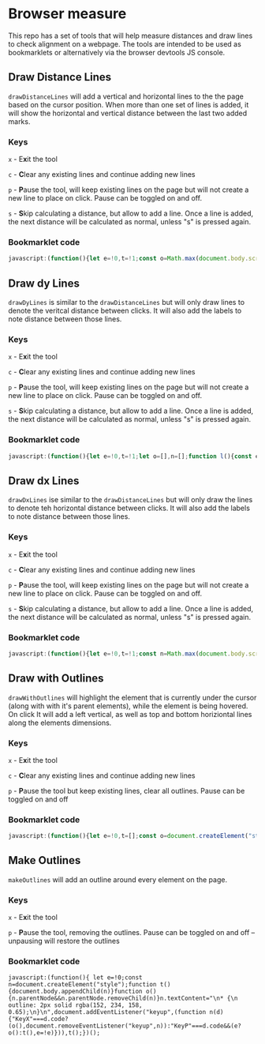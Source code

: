 # Browser measure
This repo has a set of tools that will help measure distances and draw lines to check alignment on a webpage. The tools are intended to be used as bookmarklets or alternatively via the browser devtools JS console.


## Draw Distance Lines
`drawDistanceLines` will add a vertical and horizontal lines to the the page based on the cursor position. When more than one set of lines is added, it will show the horizontal and vertical distance between the last two added marks.

### Keys
`x` - E**x**it the tool

`c` - **C**lear any existing lines and continue adding new lines

`p` - **P**ause the tool, will keep existing lines on the page but will not create a new line to place on click. Pause can be toggled on and off.

`s` - **S**kip calculating a distance, but allow to add a line. Once a line is added, the next distance will be calculated as normal, unless "s" is pressed again. 


### Bookmarklet code
```javascript
javascript:(function(){let e=!0,t=!1;const o=Math.max(document.body.scrollHeight,document.documentElement.scrollHeight,document.body.offsetHeight,document.documentElement.offsetHeight,document.body.clientHeight,document.documentElement.clientHeight);let l=[],n=[];function d(){const e=document.createElement("div"),t=document.createElement("div");e.style.position="absolute",e.style.top="0",e.style.left="0",e.style.width="1px",e.style.height=`${o}px`,e.style.borderLeft="1px solid rgba(250, 0, 250, .5)",e.style.zIndex="9999",t.style.position="absolute",t.style.top=0,t.style.left=0,t.style.width="100vw",t.style.height="1px",t.style.borderTop="1px solid rgba(250, 0, 250, .5)",e.style.zIndex="9999",document.body.appendChild(e),document.body.appendChild(t),l.push([e,t])}function s(t){e&&(l[l.length-1][0].style.left=`${t.clientX}px`,l[l.length-1][1].style.top=`${t.clientY}px`)}function c(){e&&(d(),l.length>2&&function(e,o){if(t)return void(t=!1);const l={dx:parseInt(e[0].style.left)-parseInt(o[0].style.left),dy:parseInt(e[1].style.top)-parseInt(o[1].style.top)},d=document.createElement("div"),s=document.createElement("div");n.push([d,s]),d.appendChild(document.createTextNode(`${Math.abs(l.dx)}`)),s.appendChild(document.createTextNode(`${Math.abs(l.dy)}`)),d.style.position="absolute",s.style.position="absolute",l.dx<0?(d.style.left=e[0].style.left,s.style.left=e[0].style.left):(d.style.left=o[0].style.left,s.style.left=o[0].style.left),l.dy<0?(d.style.top=parseInt(o[1].style.top)-12-2+"px",s.style.top=`${parseInt(e[1].style.top)}px`):(d.style.top=parseInt(e[1].style.top)-12-2+"px",s.style.top=`${parseInt(o[1].style.top)}px`),d.style.width=`${Math.abs(l.dx)}px`,d.style.textAlign="center",d.style.backgroundColor="rgba(125, 16, 83, 0.75)",d.style.color="rgba(242, 221, 242, 0.9)",d.style.fontFamily="monospace, monospace",d.style.fontSize="12px",document.body.appendChild(d),s.style.height=`${Math.abs(l.dy)}px`,s.style.verticalAlign="middle",s.style.backgroundColor="rgba(125, 16, 83, 0.75)",s.style.color="rgba(242, 221, 242, 0.9)",s.style.display="flex",s.style.alignItems="center",s.style.fontFamily="monospace, monospace",s.style.fontSize="12px",document.body.appendChild(s)}(l[l.length-3],l[l.length-2]))}d(),document.addEventListener("mousemove",s),document.addEventListener("click",c),document.addEventListener("keyup",(function o(i){if("KeyX"===i.code)l.forEach((e=>{document.body.removeChild(e[0]),document.body.removeChild(e[1])})),l=[],n.forEach((e=>{document.body.removeChild(e[0]),document.body.removeChild(e[1])})),n=[],document.removeEventListener("mousemove",s),document.removeEventListener("click",c),document.removeEventListener("keyup",o);else if("KeyC"===i.code)l.forEach((e=>{document.body.removeChild(e[0]),document.body.removeChild(e[1])})),l=[],n.forEach((e=>{document.body.removeChild(e[0]),document.body.removeChild(e[1])})),n=[],d();else if("KeyP"===i.code){if(e){const e=l[l.length-1];document.body.removeChild(e[0]),document.body.removeChild(e[1]),l.pop()}else d();e=!e}else"KeyS"===i.code?t=!0:"KeyU"===i.code&&function(){if(l.length<2)return;const e=l[l.length-2];if(n.length>0){const t=n[n.length-1];e[0].getBoundingClientRect().left!=t[0].getBoundingClientRect().left&&e[0].getBoundingClientRect().left!=t[0].getBoundingClientRect().right||(document.body.removeChild(t[0]),document.body.removeChild(t[1]),n.pop())}document.body.removeChild(e[0]),document.body.removeChild(e[1]),currentMark=l[l.length-1],l=l.slice(0,-2),l.push(currentMark)}()}));})();
```

## Draw dy Lines
`drawDyLines` is similar to the `drawDistanceLines` but will only draw lines to denote the veritcal distance between clicks. It will also add the labels to note distance between those lines.

### Keys
`x` - E**x**it the tool

`c` - **C**lear any existing lines and continue adding new lines

`p` - **P**ause the tool, will keep existing lines on the page but will not create a new line to place on click. Pause can be toggled on and off.

`s` - **S**kip calculating a distance, but allow to add a line. Once a line is added, the next distance will be calculated as normal, unless "s" is pressed again. 


### Bookmarklet code
```javascript
javascript:(function(){let e=!0,t=!1;let o=[],n=[];function l(){const e=document.createElement("div");e.style.position="absolute",e.style.top=0,e.style.left=0,e.style.width="100vw",e.style.height="1px",e.style.borderTop="1px solid rgba(250, 0, 250, .5)",e.style.zIndex="9999",document.body.appendChild(e),o.push(e)}function d(t){e&&(o[o.length-1].style.top=`${t.clientY+window.scrollY}px`)}function c(){e&&(l(),o.length>2&&function(e,o){if(t)return void(t=!1);const l=parseInt(e.style.top)-parseInt(o.style.top),d=document.createElement("div");n.push(d),d.appendChild(document.createTextNode(`${Math.abs(l)}`)),d.style.position="absolute",d.style.top=l<0?`${parseInt(e.style.top)}px`:`${parseInt(o.style.top)}px`,d.style.height=`${Math.abs(l)}px`,d.style.verticalAlign="middle",d.style.backgroundColor="rgba(125, 16, 83, 0.75)",d.style.color="rgba(242, 221, 242, 0.9)",d.style.display="flex",d.style.alignItems="center",d.style.fontFamily="monospace, monospace",d.style.fontSize="12px",d.style.left=12*(n.length-1)*2%document.body.scrollWidth+"px",document.body.appendChild(d)}(o[o.length-3],o[o.length-2]))}function i(){o.forEach((e=>{document.body.removeChild(e)})),o=[],n.forEach((e=>{document.body.removeChild(e)})),n=[]}l(),document.addEventListener("mousemove",d),document.addEventListener("click",c),document.addEventListener("keyup",(function s(r){"KeyX"===r.code?(i(),document.removeEventListener("mousemove",d),document.removeEventListener("click",c),document.removeEventListener("keyup",s)):"KeyC"===r.code?(i(),l()):"KeyP"===r.code?(e?(document.body.removeChild(o[o.length-1]),o.pop()):l(),e=!e):"KeyS"===r.code?t=!0:"KeyU"===r.code&&function(){if(o.length<2)return;const e=o[o.length-2];if(n.length>0){const t=n[n.length-1];e.getBoundingClientRect().top!=t.getBoundingClientRect().top&&e.getBoundingClientRect().top!=t.getBoundingClientRect().bottom||(document.body.removeChild(t),n.pop())}document.body.removeChild(e),currentMark=o[o.length-1],o=o.slice(0,-2),o.push(currentMark)}()}));})();
```
## Draw dx Lines
`drawDxLines` ise similar to the `drawDistanceLines` but will only draw the lines to denote teh horizontal distance between clicks. It will also add the labels to note distance between those lines.

### Keys
`x` - E**x**it the tool

`c` - **C**lear any existing lines and continue adding new lines

`p` - **P**ause the tool, will keep existing lines on the page but will not create a new line to place on click. Pause can be toggled on and off.

`s` - **S**kip calculating a distance, but allow to add a line. Once a line is added, the next distance will be calculated as normal, unless "s" is pressed again. 


### Bookmarklet code
```javascript
javascript:(function(){let e=!0,t=!1;const n=Math.max(document.body.scrollHeight,document.documentElement.scrollHeight,document.body.offsetHeight,document.documentElement.offsetHeight,document.body.clientHeight,document.documentElement.clientHeight);let o=[],l=[];function d(){const e=document.createElement("div");e.style.position="absolute",e.style.top="0",e.style.left="0",e.style.width="1px",e.style.height=`${n}px`,e.style.borderLeft="1px solid rgba(250, 0, 250, .5)",e.style.zIndex="9999",document.body.appendChild(e),o.push(e)}function c(t){e&&(o[o.length-1].style.left=`${t.clientX}px`)}function i(n){e&&(d(),o.length>2&&function(e,n,o){if(t)return void(t=!1);const d=parseInt(e.style.left)-parseInt(n.style.left),c=document.createElement("div");l.push(c),c.appendChild(document.createTextNode(`${Math.abs(d)}`)),c.style.position="absolute",c.style.left=d<0?e.style.left:n.style.left,c.style.width=`${Math.abs(d)}px`,c.style.textAlign="center",c.style.backgroundColor="rgba(125, 16, 83, 0.75)",c.style.color="rgba(242, 221, 242, 0.9)",c.style.fontFamily="monospace, monospace",c.style.fontSize="12px",c.style.top=`${o+window.scrollY}px`,document.body.appendChild(c)}(o[o.length-3],o[o.length-2],n.clientY))}function s(){o.forEach((e=>{document.body.removeChild(e)})),o=[],l.forEach((e=>{document.body.removeChild(e)})),l=[]}d(),document.addEventListener("mousemove",c),document.addEventListener("click",i),document.addEventListener("keyup",(function n(u){"KeyX"===u.code?(s(),document.removeEventListener("mousemove",c),document.removeEventListener("click",i),document.removeEventListener("keyup",n)):"KeyC"===u.code?(s(),d()):"KeyP"===u.code?(e?(document.body.removeChild(o[o.length-1]),o.pop()):d(),e=!e):"KeyS"===u.code?t=!0:"KeyU"===u.code&&function(){if(o.length<2)return;const e=o[o.length-2];if(l.length>0){const t=l[l.length-1];e.getBoundingClientRect().left!=t.getBoundingClientRect().left&&e.getBoundingClientRect().left!=t.getBoundingClientRect().right||(document.body.removeChild(t),l.pop())}document.body.removeChild(e),currentMark=o[o.length-1],o=o.slice(0,-2),o.push(currentMark)}()}));})();
```


## Draw with Outlines
`drawWithOutlines` will highlight the element that is currently under the cursor (along with with it's parent elements), while the element is being hovered. On click It will add a left vertical, as well as top and bottom horiziontal lines along the elements dimensions.

### Keys
`x` - E**x**it the tool

`c` - **C**lear any existing lines and continue adding new lines

`p` - **P**ause the tool but keep existing lines, clear all outlines. Pause can be toggled on and off


### Bookmarklet code
```javascript
javascript:(function(){let e=!0,t=[];const o=document.createElement("style");o.textContent="\n.keyOutline {\n  outline: 2px solid rgba(0, 220, 250, .65);\n  box-shadow: 0px 3px 12px rgba(125, 153, 170, .9);\n}\n",document.body.appendChild(o);function n(t){e&&t.target.classList.add("keyOutline")}function l(t){e&&t.target.classList.remove("keyOutline")}function d(){document.querySelectorAll(".keyOutline").forEach((e=>e.classList.remove("keyOutline"))),t.forEach((e=>{e.parentNode&&e.parentNode.removeChild(e)}))}function i(o){if(!e)return;o.preventDefault();let n=o.clientX,l=o.clientY,d=document.elementFromPoint(n,l).getBoundingClientRect(),i=document.createElement("div"),r=document.createElement("div"),s=document.createElement("div");t.push(i,r,s),i.style.position="absolute",i.style.top="0",i.style.left=`${d.left+window.scrollX}px`,i.style.width="1px",i.style.height=`${window.innerHeight}px`,i.style.borderLeft="1px solid rgba(250, 0, 250, .5)",r.style.position="absolute",r.style.top=`${d.top+window.scrollY}px`,r.style.left="0",r.style.width="100vw",r.style.height="1px",r.style.borderTop="1px solid rgba(250, 0, 250, .5)",s.style.position="absolute",s.style.top=`${d.bottom+window.scrollY}px`,s.style.left="0",s.style.width="100vw",s.style.height="1px",s.style.borderTop="1px solid rgba(250, 0, 250, .5)",document.body.appendChild(i),document.body.appendChild(r),document.body.appendChild(s)}document.querySelectorAll("*").forEach((e=>{e.addEventListener("mouseenter",n),e.addEventListener("mouseleave",l)})),document.addEventListener("keyup",(function t(r){"KeyX"===r.code?(d(),document.removeEventListener("click",i),document.removeEventListener("keyup",t),document.querySelectorAll("*").forEach((e=>{e.removeEventListener("mouseenter",n),e.removeEventListener("mouseleave",l)})),document.body.removeChild(o)):"KeyP"===r.code?(e=!e,e||document.querySelectorAll(".keyOutline").forEach((e=>e.classList.remove("keyOutline")))):"KeyC"===r.code&&d()})),document.addEventListener("click",i);})();
```
## Make Outlines
`makeOutlines` will add an outline around every element on the page.

### Keys
`x` - E**x**it the tool

`p` - **P**ause the tool, removing the outlines. Pause can be toggled on and off – unpausing will restore the outlines

### Bookmarklet code
```
javascript:(function(){ let e=!0;const n=document.createElement("style");function t(){document.body.appendChild(n)}function o(){n.parentNode&&n.parentNode.removeChild(n)}n.textContent="\n* {\n  outline: 2px solid rgba(152, 234, 158, 0.65);\n}\n",document.addEventListener("keyup",(function n(d){"KeyX"===d.code?(o(),document.removeEventListener("keyup",n)):"KeyP"===d.code&&(e?o():t(),e=!e)})),t();})();
```
